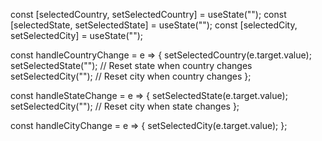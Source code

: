 const [selectedCountry, setSelectedCountry] = useState("");
  const [selectedState, setSelectedState] = useState("");
  const [selectedCity, setSelectedCity] = useState("");

  const handleCountryChange = e => {
    setSelectedCountry(e.target.value);
    setSelectedState(""); // Reset state when country changes
    setSelectedCity(""); // Reset city when country changes
  };

  const handleStateChange = e => {
    setSelectedState(e.target.value);
    setSelectedCity(""); // Reset city when state changes
  };

  const handleCityChange = e => {
    setSelectedCity(e.target.value);
  };
